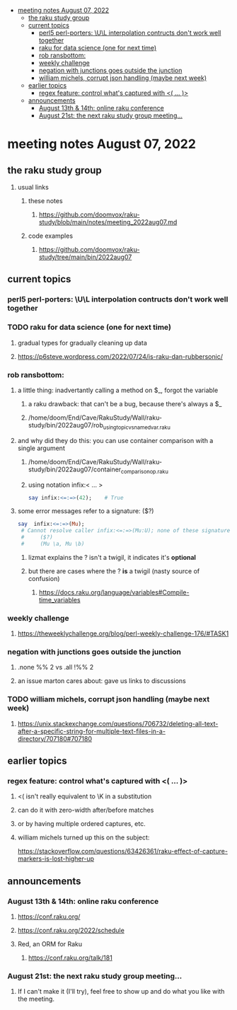 - [meeting notes August 07, 2022](#org2c922d2)
  - [the raku study group](#orge00a7d4)
  - [current topics](#org022d32a)
    - [perl5 perl-porters: \U\L interpolation contructs don't work well together](#orgeed2849)
    - [raku for data science  (one for next time)](#orgbd78462)
    - [rob ransbottom:](#orga930b7d)
    - [weekly challenge](#org6d14e84)
    - [negation with junctions goes outside the junction](#org6f2d066)
    - [william michels, corrupt json handling (maybe next week)](#org693b716)
  - [earlier topics](#org65f7edc)
    - [regex feature: control what's captured with <( &#x2026; )>](#orgeb74b01)
  - [announcements](#org04eff58)
    - [August 13th & 14th: online raku conference](#org4c41f66)
    - [August 21st: the next raku study group meeting&#x2026;](#org7e96124)


<a id="org2c922d2"></a>

# meeting notes August 07, 2022


<a id="orge00a7d4"></a>

## the raku study group

1.  usual links

    1.  these notes
    
        1.  <https://github.com/doomvox/raku-study/blob/main/notes/meeting_2022aug07.md>
    
    2.  code examples
    
        1.  <https://github.com/doomvox/raku-study/tree/main/bin/2022aug07>


<a id="org022d32a"></a>

## current topics


<a id="orgeed2849"></a>

### perl5 perl-porters: \U\L interpolation contructs don't work well together


<a id="orgbd78462"></a>

### TODO raku for data science  (one for next time)

1.  gradual types for gradually cleaning up data

2.  <https://p6steve.wordpress.com/2022/07/24/is-raku-dan-rubbersonic/>


<a id="orga930b7d"></a>

### rob ransbottom:

1.  a little thing: inadvertantly calling a method on $\_, forgot the variable

    1.  a raku drawback: that can't be a bug, because there's always a $\_
    
    2.  /home/doom/End/Cave/RakuStudy/Wall/raku-study/bin/2022aug07/rob<sub>using</sub><sub>topic</sub><sub>vs</sub><sub>named</sub><sub>var.raku</sub>

2.  and why did they do this: you can use container comparison with a single argument

    1.  /home/doom/End/Cave/RakuStudy/Wall/raku-study/bin/2022aug07/container<sub>comparison</sub><sub>op.raku</sub>
    
    2.  using notation infix:< &#x2026; >
    
        ```raku
        say infix:<=:=>(42);    # True
        ```

3.  some error messages refer to a signature: ($?)

    ```raku
    say  infix:<=:=>(Mu); 
     # Cannot resolve caller infix:<=:=>(Mu:U); none of these signatures match:
     #     ($?)
     #     (Mu \a, Mu \b)
    ```
    
    1.  lizmat explains the ? isn't a twigil, it indicates it's **optional**
    
    2.  but there are cases where the ? **is** a twigil (nasty source of confusion)
    
        1.  <https://docs.raku.org/language/variables#Compile-time_variables>


<a id="org6d14e84"></a>

### weekly challenge

1.  <https://theweeklychallenge.org/blog/perl-weekly-challenge-176/#TASK1>


<a id="org6f2d066"></a>

### negation with junctions goes outside the junction

1.  .none %% 2 vs  .all  !%% 2

2.  an issue marton cares about: gave us links to discussions


<a id="org693b716"></a>

### TODO william michels, corrupt json handling (maybe next week)

1.  <https://unix.stackexchange.com/questions/706732/deleting-all-text-after-a-specific-string-for-multiple-text-files-in-a-directory/707180#707180>


<a id="org65f7edc"></a>

## earlier topics


<a id="orgeb74b01"></a>

### regex feature: control what's captured with <( &#x2026; )>

1.  <( isn't really equivalent to \K in a substitution

2.  can do it with zero-width after/before matches

3.  or by having multiple ordered captures, etc.

4.  william michels turned up this on the subject:

    <https://stackoverflow.com/questions/63426361/raku-effect-of-capture-markers-is-lost-higher-up>


<a id="org04eff58"></a>

## announcements


<a id="org4c41f66"></a>

### August 13th & 14th: online raku conference

1.  <https://conf.raku.org/>

2.  <https://conf.raku.org/2022/schedule>

3.  Red, an ORM for Raku

    1.  <https://conf.raku.org/talk/181>


<a id="org7e96124"></a>

### August 21st: the next raku study group meeting&#x2026;

1.  If I can't make it (I'll try), feel free to show up and do what you like with the meeting.
